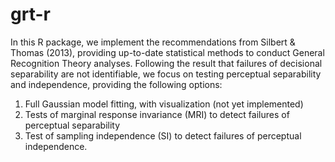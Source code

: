 grt-r
=====

In this R package, we implement the recommendations from Silbert & Thomas (2013), providing up-to-date statistical methods to conduct General Recognition Theory analyses.
Following the result that failures of decisional separability are not identifiable, we focus on testing perceptual separability and independence, providing the following options:

1. Full Gaussian model fitting, with visualization (not yet implemented)
2. Tests of marginal response invariance (MRI) to detect failures of perceptual separability 
3. Test of sampling independence (SI) to detect failures of perceptual independence. 

